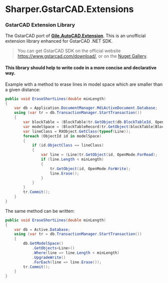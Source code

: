 # Sharper.GstarCAD.Extensions
### GstarCAD Extension Library
The GstarCAD port of **[Gile.AutoCAD.Extension](https://github.com/gileCAD/Gile.AutoCAD.Extension)**.
This is an unofficial extension library enhanced for GstarCAD .NET SDK.

> You can get GstarCAD SDK on the official website https://www.gstarcad.com/download/, or on the [Nuget Gallery](https://www.nuget.org/packages/GstarCADNET).

#### This library should help to write code in a more concise and declarative way.
Example with a method to erase lines in model space which are smaller than a given distance:
```csharp
public void EraseShortLines(double minLength)
{
    var db = Application.DocumentManager.MdiActiveDocument.Database;
    using (var tr = db.TransactionManager.StartTransaction())
    {
        var blockTable = (BlockTable)tr.GetObject(db.BlockTableId, OpenMode.ForRead);
        var modelSpace = (BlockTableRecord)tr.GetObject(blockTable[BlockTableRecord.ModelSpace], OpenMode.ForRead);
        var lineClass = RXObject.GetClass(typeof(Line));
        foreach (ObjectId id in modelSpace)
        {
            if (id.ObjectClass == lineClass)
            {
                var line = (Line)tr.GetObject(id, OpenMode.ForRead);
                if (line.Length < minLength)
                {
                    tr.GetObject(id, OpenMode.ForWrite);
                    line.Erase();
                }
            }
        }
        tr.Commit();
    }
}
```
The same method can be written:
```csharp
public void EraseShortLines(double minLength)
{
    var db = Active.Database;
    using (var tr = db.TransactionManager.StartTransaction())
    {
        db.GetModelSpace()
            .GetObjects<Line>()
            .Where(line => line.Length < minLength)
            .UpgradeWrite()
            .ForEach(line => line.Erase());
        tr.Commit();
    }
}
```
